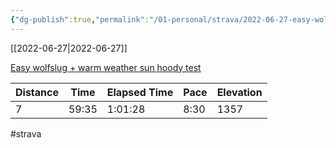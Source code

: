 ```yaml
---
{"dg-publish":true,"permalink":"/01-personal/strava/2022-06-27-easy-wolfslug-warm-weather-sun-hoody-test/"}
---
```



[[2022-06-27\|2022-06-27]]

[Easy wolfslug + warm weather sun hoody test](https://www.strava.com/activities/7378510011)

| Distance | Time  | Elapsed Time | Pace | Elevation |
| -------- | ----- | ------------ | ---- | --------- |
| 7        | 59:35 | 1:01:28      | 8:30 | 1357      |




#strava
